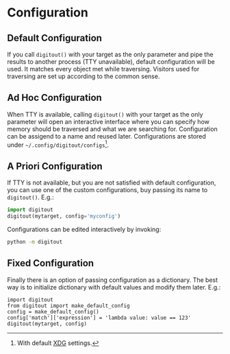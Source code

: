 # Configuration

## Default Configuration

If you call `digitout()` with your target as the only parameter and pipe the results to another process (TTY unavailable), default configuration will be used. It matches every object met while traversing. Visitors used for traversing are set up according to the common sense.

## Ad Hoc Configuration

When TTY is available, calling `digitout()` with your target as the only parameter will open an interactive interface where you can specify how memory should be traversed and what we are searching for. Configuration can be assigend to a name and reused later. Configurations are stored under `~/.config/digitout/configs`[^1].

## A Priori Configuration

If TTY is not available, but you are not satisfied with default configuration, you can use one of the custom configurations, buy passing its name to `digitout()`. E.g.:

```python
import digitout
digitout(mytarget, config='myconfig')
```

Configurations can be edited interactively by invoking:

```sh
python -m digitout
```

## Fixed Configuration

Finally there is an option of passing configuration as a dictionary. The best way is to initialize dictionary with default values and modify them later. E.g.:

```
import digitout
from digitout import make_default_config
config = make_default_config()
config['match']['expression'] = 'lambda value: value == 123'
digitout(mytarget, config)
```

[^1]: With default [XDG](https://www.freedesktop.org/wiki/Software/xdg-utils/) settings.
